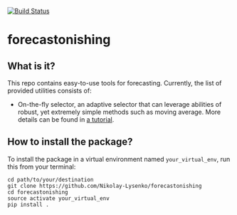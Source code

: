 [![Build Status](https://travis-ci.org/Nikolay-Lysenko/forecastonishing.svg?branch=master)](https://travis-ci.org/Nikolay-Lysenko/forecastonishing)

# forecastonishing

## What is it?
This repo contains easy-to-use tools for forecasting. Currently, the list of provided utilities consists of:
* On-the-fly selector, an adaptive selector that can leverage abilities of robust, yet extremely simple methods such as moving average. More details can be found in [a tutorial](https://github.com/Nikolay-Lysenko/forecastonishing/blob/master/docs/on_the_fly_selector_demo.ipynb).

## How to install the package?
To install the package in a virtual environment named `your_virtual_env`, run this from your terminal:
```
cd path/to/your/destination
git clone https://github.com/Nikolay-Lysenko/forecastonishing
cd forecastonishing
source activate your_virtual_env
pip install .
```
